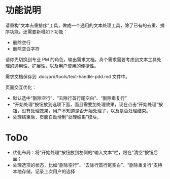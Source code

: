 # 功能说明

请重构“文本去重排序”工具，做成一个通用的文本处理工具，除了已有的去重、排序功能，还需要新增如下功能：
- 删除空行
- 删除空白字符


请你先切换到专业 PM 的角色，输出需求文档。真个需求需要考虑到文本工具处理的通用性、扩展性，以及用户使用的便捷性。

需求文档保存到 .doc/prd/tools/text-handle-pdd.md 文件中。

页面交互优化：
- 默认选中“删除空行”、“去除行首行尾空白”、“删除重复行”
- “开始处理”按钮放到选项下面，而且需要加处理效果，现在点击“开始处理”按钮，没有处理效果，用户不知道是否开始处理了，以及是否处理结束。
- 处理结束后，页面自动滑到“处理结果”模块。

# ToDo
- 优化布局：将“开始处理”按钮放到左侧的“输入文本”栏，跟在“清空”按钮后面；
- 处理选项的状态，比如“删除空行”、“去除行首行尾空白”、“删除重复行”支持本地存储，记录上次用户的选择